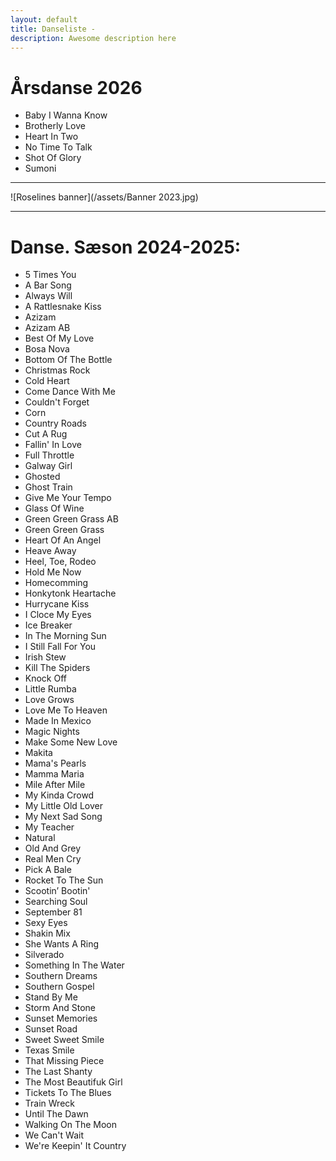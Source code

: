 ```yaml
---
layout: default
title: Danseliste -
description: Awesome description here
---
```




# Årsdanse 2026

* Baby I Wanna Know
* Brotherly Love
* Heart In Two
* No Time To Talk
* Shot Of Glory
* Sumoni


---


![Roselines banner](/assets/Banner 2023.jpg)


---


# Danse. Sæson 2024-2025:


* 5 Times You
* A Bar Song
* Always Will
* A Rattlesnake Kiss
* Azizam
* Azizam AB
* Best Of My Love
* Bosa Nova
* Bottom Of The Bottle
* Christmas Rock
* Cold Heart
* Come Dance With Me
* Couldn't Forget
* Corn
* Country Roads
* Cut A Rug
* Fallin' In Love
* Full Throttle
* Galway Girl
* Ghosted
* Ghost Train
* Give Me Your Tempo
* Glass Of Wine
* Green Green Grass AB
* Green Green Grass
* Heart Of An Angel
* Heave Away
* Heel, Toe, Rodeo
* Hold Me Now
* Homecomming
* Honkytonk Heartache
* Hurrycane Kiss
* I Cloce My Eyes
* Ice Breaker
* In The Morning Sun
* I Still Fall For You
* Irish Stew
* Kill The Spiders
* Knock Off
* Little Rumba
* Love Grows
* Love Me To Heaven
* Made In Mexico
* Magic Nights
* Make Some New Love
* Makita
* Mama's Pearls
* Mamma Maria
* Mile After Mile
* My Kinda Crowd
* My Little Old Lover
* My Next Sad Song
* My Teacher
* Natural
* Old And Grey
* Real Men Cry
* Pick A Bale
* Rocket To The Sun
* Scootin’ Bootin'
* Searching Soul
* September 81
* Sexy Eyes
* Shakin Mix
* She Wants A Ring
* Silverado
* Something In The Water
* Southern Dreams
* Southern Gospel
* Stand By Me
* Storm And Stone
* Sunset Memories
* Sunset Road
* Sweet Sweet Smile
* Texas Smile
* That Missing Piece
* The Last Shanty
* The Most Beautifuk Girl
* Tickets To The Blues
* Train Wreck
* Until The Dawn
* Walking On The Moon
* We Can't Wait
* We're Keepin' It Country


